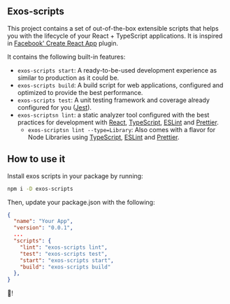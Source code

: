 ## Exos-scripts

This project contains a set of out-of-the-box extensible scripts that helps you with the lifecycle of your React + TypeScript applications. It is inspired in [Facebook' Create React App](https://github.com/facebookincubator/create-react-app) plugin.

It contains the following built-in features:

- `exos-scripts start`: A ready-to-be-used development experience as similar to production as it could be.
- `exos-scripts build`: A build script for web applications, configured and optimized to provide the best performance.
- `exos-scripts test`: A unit testing framework and coverage already configured for you ([Jest](https://jestjs.io/)).
- `exos-scriptsn lint`: a static analyzer tool configured with the best practices for development with [React](https://reactjs.org/), [TypeScript](https://www.typescriptlang.org/), [ESLint](https://eslint.org/) and [Prettier](https://prettier.io/).
  - `exos-scriptsn lint --type=Library`: Also comes with a flavor for Node Libraries using [TypeScript](https://www.typescriptlang.org/), [ESLint](https://eslint.org/) and [Prettier](https://prettier.io/).

## How to use it

Install exos scripts in your package by running:

```bash
npm i -D exos-scripts
```

Then, update your package.json with the following:

```json
{
  "name": "Your App",
  "version": "0.0.1",
  ...
  "scripts": {
    "lint": "exos-scripts lint",
    "test": "exos-scripts test",
    "start": "exos-scripts start",
    "build": "exos-scripts build"
  },
}
```

🚀!
